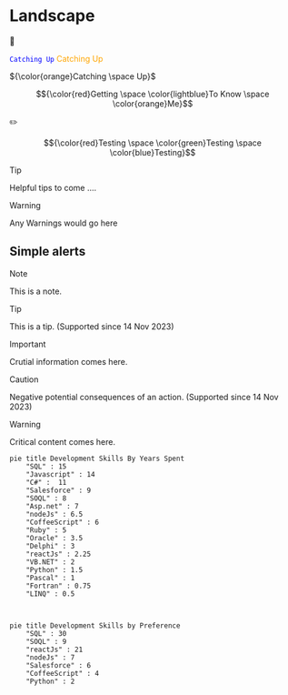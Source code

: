 # Landscape


:construction: 

<code style="color : blue">Catching Up</code>
<span style="color:orange;">Catching   Up</span>

${\color{orange}Catching \space Up}$

$${\color{red}Getting \space \color{lightblue}To Know \space \color{orange}Me}$$

:pencil2:

$${\color{red}Testing \space \color{green}Testing \space \color{blue}Testing}$$

> [!TIP]
> Helpful tips to come ....


> [!WARNING]
> Any Warnings would go here

## Simple alerts
> [!NOTE]
> This is a note.

> [!TIP]
> This is a tip. (Supported since 14 Nov 2023)

> [!IMPORTANT]
> Crutial information comes here.

> [!CAUTION]
> Negative potential consequences of an action. (Supported since 14 Nov 2023)

> [!WARNING]
> Critical content comes here.

``` mermaid
pie title Development Skills By Years Spent
    "SQL" : 15
    "Javascript" : 14
    "C#" :  11
    "Salesforce" : 9
    "SOQL" : 8
    "Asp.net" : 7
    "nodeJs" : 6.5
    "CoffeeScript" : 6
    "Ruby" : 5
    "Oracle" : 3.5
    "Delphi" : 3
    "reactJs" : 2.25
    "VB.NET" : 2
    "Python" : 1.5
    "Pascal" : 1
    "Fortran" : 0.75
    "LINQ" : 0.5

    
```

```mermaid
pie title Development Skills by Preference
    "SQL" : 30
    "SOQL" : 9
    "reactJs" : 21
    "nodeJs" : 7
    "Salesforce" : 6
    "CoffeeScript" : 4
    "Python" : 2
```
